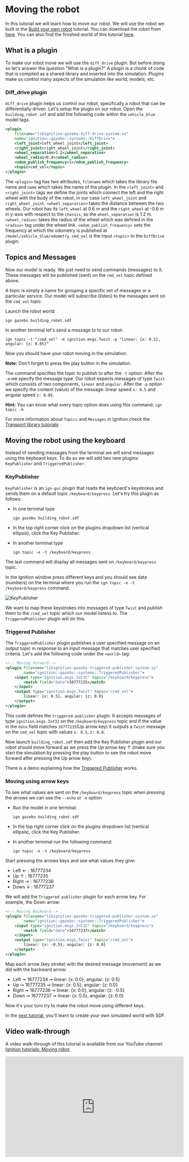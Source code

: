 # Moving the robot

In this tutorial we will learn how to move our robot. We will use the
robot we built in the [Build your own robot](building_robot)
tutorial. You can download the robot from [here](https://github.com/ignitionrobotics/docs/blob/master/edifice/tutorials/building_robot/building_robot.sdf).
You can also find the finished world of this tutorial [here](https://github.com/ignitionrobotics/docs/blob/master/edifice/tutorials/moving_robot/moving_robot.sdf).

## What is a plugin

To make our robot move we will use the `diff_drive` plugin. But before doing so let's answer the question "What is a plugin?" A plugin is a chunk of code that is compiled as a shared library and inserted into the simulation. Plugins make us control many aspects of the simulation like world, models, etc.

### Diff_drive plugin

`diff_drive` plugin helps us control our robot, specifically a robot that
can be differentially driven. Let's setup the plugin on our robot. Open
the `building_robot.sdf` and add the following code within the `vehicle_blue`
model tags.

```xml
<plugin
    filename="libignition-gazebo-diff-drive-system.so"
    name="ignition::gazebo::systems::DiffDrive">
    <left_joint>left_wheel_joint</left_joint>
    <right_joint>right_wheel_joint</right_joint>
    <wheel_separation>1.2</wheel_separation>
    <wheel_radius>0.4</wheel_radius>
    <odom_publish_frequency>1</odom_publish_frequency>
    <topic>cmd_vel</topic>
</plugin>
```

The `<plugin>` tag has two attributes, `filename` which takes the library file name and `name` which takes the name of the plugin.
In the `<left_joint>` and `<right_joint>` tags we define the joints which connect the left and the right wheel with the body of the robot, in our case `left_wheel_joint` and `right_wheel_joint`. `<wheel_separation>` takes the distance between the two wheels.
Our robot has its `left_wheel` at 0.6 m and the `right_wheel` at -0.6 m in y-axis with respect to the `chassis`, so the `wheel_separation` is 1.2 m.
`<wheel_radius>` takes the radius of the wheel which was defined in the `<radius>` tag under the wheel link.
`<odom_publish_frequency>` sets the frequency at which the odometry is published at `/model/vehicle_blue/odometry`.
`cmd_vel` is the input `<topic>` to the `DiffDrive` plugin.

## Topics and Messages

Now our model is ready. We just need to send commands (messages) to it.
These messages will be published (sent) on the `cmd_vel` topic defined above.

A topic is simply a name for grouping a specific set of messages or a particular service.
Our model will subscribe (listen) to the messages sent on the `cmd_vel` topic.

Launch the robot world:

`ign gazebo building_robot.sdf`

In another terminal let's send a message to to our robot:

`ign topic -t "/cmd_vel" -m ignition.msgs.Twist -p "linear: {x: 0.5}, angular: {z: 0.05}"`

Now you should have your robot moving in the simulation.

**Note:** Don't forget to press the play button in the simulation.

The command specifies the topic to publish to after the `-t` option.
After the `-m` we specify the message type.
Our robot expects messages of type `Twist` which consists of two components, `linear` and `angular`.
After the `-p` option we specify the content (value) of the message: linear speed `x: 0.5` and angular speed `z: 0.05`.

**Hint:** You can know what every topic option does using this command: `ign topic -h`

For more information about `Topics` and `Messages` in Ignition check the [Transport library tutorials](https://ignitionrobotics.org/api/transport/9.0/tutorials.html)

## Moving the robot using the keyboard

Instead of sending messages from the terminal we will send messages using the keyboard keys. To do so we will add two new plugins: `KeyPublisher` and `TriggeredPublisher`.

### KeyPublisher

`KeyPublisher` is an `ign-gui` plugin that reads the keyboard's keystrokes and sends them on a default topic `/keyboard/keypress`.
Let's try this plugin as follows:

* In one terminal type

    `ign gazebo building_robot.sdf`

* In the top right corner click on the plugins dropdown list (vertical ellipsis), click the Key Publisher.

* In another terminal type

    `ign topic -e -t /keyboard/keypress`

The last command will display all messages sent on `/keyboard/keypress` topic.

In the ignition window press different keys and you should see data (numbers) on the terminal where you run the `ign topic -e -t /keyboard/keypress` command.

![KeyPublisher](tutorials/moving_robot/keypublisher_data.png)

We want to map these keystrokes into messages of type `Twist` and publish them to the `/cmd_vel` topic which our model listens to.
The `TriggeredPublisher` plugin will do this.

### Triggered Publisher

The `TriggeredPublisher` plugin publishes a user specified message on an output topic in response to an input message that matches user specified criteria.
Let's add the following code under the `<world>` tag:

```xml
<!-- Moving Forward-->
<plugin filename="libignition-gazebo-triggered-publisher-system.so"
        name="ignition::gazebo::systems::TriggeredPublisher">
    <input type="ignition.msgs.Int32" topic="/keyboard/keypress">
        <match field="data">16777235</match>
    </input>
    <output type="ignition.msgs.Twist" topic="/cmd_vel">
        linear: {x: 0.5}, angular: {z: 0.0}
    </output>
</plugin>
```

This code defines the `triggered-publisher` plugin.
It accepts messages of type `ignition.msgs.Int32` on the `/keyboard/keypress` topic and if the value in the `data` field matches `16777235`(Up arrow key) it outputs a `Twist` message on the `cmd_vel` topic with values `x: 0.5`, `z: 0.0`.

Now launch `building_robot.sdf` then add the Key Publisher plugin and our robot should move forward as we press the Up arrow key &#8593; (make sure you start the simulation by pressing the play button to see the robot move forward after pressing the Up arrow key).

There is a demo explaining how the [Triggered Publisher](https://github.com/ignitionrobotics/ign-gazebo/blob/ign-gazebo2/tutorials/triggered_publisher.md) works.

### Moving using arrow keys

To see what values are sent on the `/keyboard/keypress` topic when pressing the arrows we can use the `--echo` or `-e` option

* Run the model in one terminal:

    `ign gazebo building_robot.sdf`

* In the top right corner click on the plugins dropdown list (vertical ellipsis), click the Key Publisher.

* In another terminal run the following command:

    `ign topic -e -t /keyboard/keypress`

Start pressing the arrows keys and see what values they give:

* Left &#8592;  : 16777234
* Up  &#8593;   : 16777235
* Right &#8594; : 16777236
* Down &#8595;  : 16777237

We will add the `Triggered publisher` plugin for each arrow key.
For example, the Down arrow:

```xml
<!-- Moving Backward-->
<plugin filename="libignition-gazebo-triggered-publisher-system.so"
        name="ignition::gazebo::systems::TriggeredPublisher">
    <input type="ignition.msgs.Int32" topic="/keyboard/keypress">
        <match field="data">16777237</match>
    </input>
    <output type="ignition.msgs.Twist" topic="/cmd_vel">
        linear: {x: -0.5}, angular: {z: 0.0}
    </output>
</plugin>
```

Map each arrow (key stroke) with the desired message (movement) as we did with the backward arrow:

* Left &#10142; 16777234 &#10142; linear: {x: 0.0}, angular: {z: 0.5}
* Up &#10142; 16777235 &#10142; linear: {x: 0.5}, angular: {z: 0.0}
* Right &#10142; 16777236 &#10142; linear: {x: 0.0}, angular: {z: -0.5}
* Down &#10142; 16777237 &#10142; linear: {x: 0.5}, angular: {z: 0.0}

Now it's your turn try to make the robot move using different keys.

In the [next tutorial](sdf_worlds), you'll learn to create your own simulated world with SDF.

## Video walk-through

A video walk-through of this tutorial is available from our YouTube channel: [Ignition tutorials: Moving robot](https://youtu.be/oHtQYPDGk3Y).

<iframe width="560" height="315" src="https://www.youtube.com/embed/oHtQYPDGk3Y" frameborder="0" allow="accelerometer; autoplay; encrypted-media; gyroscope; picture-in-picture" allowfullscreen></iframe>
